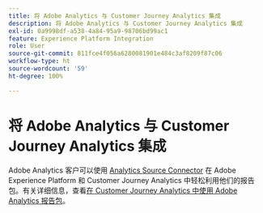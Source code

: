```yaml
---
title: 将 Adobe Analytics 与 Customer Journey Analytics 集成
description: 将 Adobe Analytics 与 Customer Journey Analytics 集成
exl-id: 0a9998df-a538-4a84-95a9-98706bd99ac1
feature: Experience Platform Integration
role: User
source-git-commit: 811fce4f056a6280081901e484c3af8209f87c06
workflow-type: ht
source-wordcount: '59'
ht-degree: 100%

---
```


# 将 Adobe Analytics 与 Customer Journey Analytics 集成

Adobe Analytics 客户可以使用 [Analytics Source Connector](https://experienceleague.adobe.com/docs/experience-platform/sources/connectors/adobe-applications/analytics.html?lang=zh-Hans) 在 Adobe Experience Platform 和 Customer Journey Analytics 中轻松利用他们的报告包。有关详细信息，查看[在 Customer Journey Analytics 中使用 Adobe Analytics 报告包](/help/getting-started/aa-vs-cja/aa-data-in-cja.md)。
